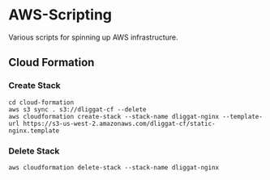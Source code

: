 # AWS-Scripting

Various scripts for spinning up AWS infrastructure.

## Cloud Formation

### Create Stack

    cd cloud-formation
    aws s3 sync . s3://dliggat-cf --delete
    aws cloudformation create-stack --stack-name dliggat-nginx --template-url https://s3-us-west-2.amazonaws.com/dliggat-cf/static-nginx.template

### Delete Stack

    aws cloudformation delete-stack --stack-name dliggat-nginx
